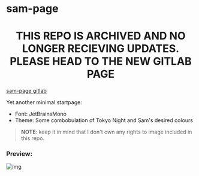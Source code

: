 # sam-page
<h1 align="center">THIS REPO IS ARCHIVED AND NO LONGER RECIEVING UPDATES. PLEASE HEAD TO THE NEW GITLAB PAGE</h1>

[sam-page gitlab](https://gitlab.com/fazzi/sam-page "page")

Yet another minimal startpage:
- Font: JetBrainsMono
- Theme: Some combobulation of Tokyo Night and Sam's desired colours

> **NOTE**: keep it in mind that I don't own any rights to image included in this repo.

### Preview:

![img](https://cdn.discordapp.com/attachments/632110056472576000/1019356982655864873/unknown.png)
